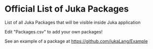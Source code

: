 # Official List of Juka Packages
List of all Juka Packages that will be visible inside Juka application


Edit "Packages.csv" to add your own packages!

See an example of a package at https://github.com/jukaLang/Example 
